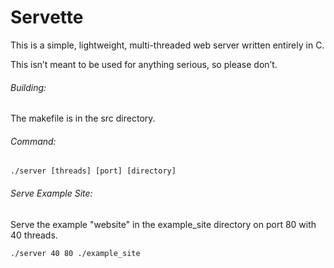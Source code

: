 ﻿# Servette

This is a simple, lightweight, multi-threaded web server written entirely in C.

This isn’t meant to be used for anything serious, so please don’t.

###### Building:
The makefile is in the src directory.

###### Command:
`./server [threads] [port] [directory]`

###### Serve Example Site:
Serve the example "website" in the example_site directory on port 80 with 40 threads.

`./server 40 80 ./example_site`

